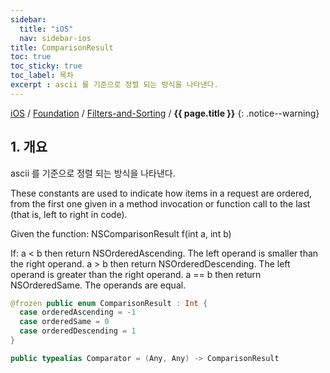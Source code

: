 ```yaml
---
sidebar:
  title: "iOS"
  nav: sidebar-ios
title: ComparisonResult
toc: true
toc_sticky: true
toc_label: 목차
excerpt : ascii 를 기준으로 정렬 되는 방식을 나타낸다.
---
```

[iOS](/ios/) / [Foundation](/ios/foundation/) / [Filters-and-Sorting](/ios/foundation/Filters-and-Sorting/) / **{{ page.title }}**
{: .notice--warning}

## 1. 개요
ascii 를 기준으로 정렬 되는 방식을 나타낸다.

These constants are used to indicate how items in a request are ordered, from the first one given in a method invocation or function call to the last (that is, left to right in code).

Given the function:
  NSComparisonResult f(int a, int b)

If:
   a < b   then return NSOrderedAscending. The left operand is smaller than the right operand.
   a > b   then return NSOrderedDescending. The left operand is greater than the right operand.
   a == b  then return NSOrderedSame. The operands are equal.

```swift
@frozen public enum ComparisonResult : Int {
  case orderedAscending = -1
  case orderedSame = 0
  case orderedDescending = 1
}

public typealias Comparator = (Any, Any) -> ComparisonResult
```
